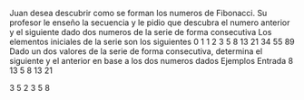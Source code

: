 Juan desea descubrir como se forman los numeros de Fibonacci.
Su profesor le enseño la secuencia y le pidio que descubra el numero anterior y el siguiente dado dos numeros de la serie de forma consecutiva
Los elementos iniciales de la serie son los siguientes
	0  1  1  2  3  5  8  13  21  34  55  89
Dado un dos valores de la serie de forma consecutiva, determina el siguiente y el anterior en base a los dos numeros dados
Ejemplos
Entrada
8 13				5 8 13 21

3 5					2 3 5 8